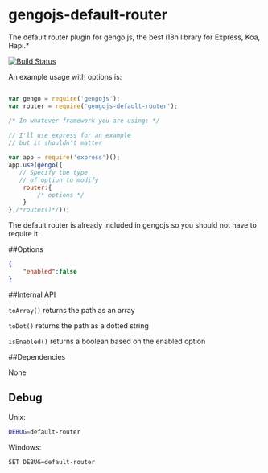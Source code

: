 # gengojs-default-router

The default router plugin for gengo.js, the best i18n library for Express, Koa, Hapi.*

[![Build Status](https://travis-ci.org/iwatakeshi/gengojs-default-router.svg?branch=master)](https://travis-ci.org/iwatakeshi/gengojs-default-route)

An example usage with options is:

```js

var gengo = require('gengojs');
var router = require('gengojs-default-router');

/* In whatever framework you are using: */
 
// I'll use express for an example
// but it shouldn't matter

var app = require('express')();
app.use(gengo({
   // Specify the type
   // of option to modify
	router:{
		/* options */
	}
},/*router()*/));
```
The default router is already included in gengojs so you should not have to require it.


##Options

```json
{
	"enabled":false
}
```
##Internal API

`toArray()` returns the path as an array

`toDot()` returns the path as a dotted string

`isEnabled()` returns a boolean based on the enabled option

##Dependencies

None

## Debug

Unix:

```bash
DEBUG=default-router
```
Windows:

```bash
SET DEBUG=default-router
```